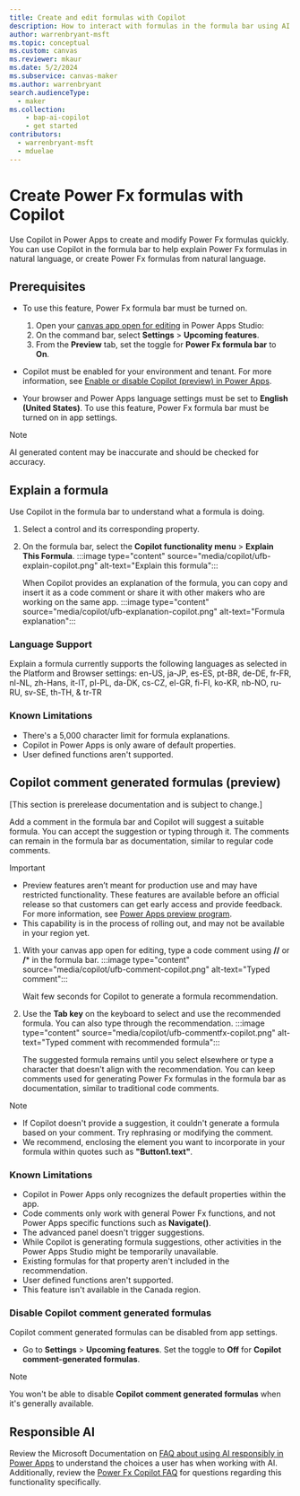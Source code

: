 ```yaml
---
title: Create and edit formulas with Copilot
description: How to interact with formulas in the formula bar using AI.
author: warrenbryant-msft
ms.topic: conceptual
ms.custom: canvas
ms.reviewer: mkaur
ms.date: 5/2/2024
ms.subservice: canvas-maker
ms.author: warrenbryant
search.audienceType: 
  - maker
ms.collection: 
    - bap-ai-copilot
    - get started
contributors:
  - warrenbryant-msft
  - mduelae
---
```


# Create Power Fx formulas with Copilot

 Use Copilot in Power Apps to create and modify Power Fx formulas quickly. You can use Copilot in the formula bar to help explain Power Fx formulas in natural language, or create Power Fx formulas from natural language.

## Prerequisites
- To use this feature, Power Fx formula bar must be turned on.
    1. Open your [canvas app open for editing](edit-app.md) in Power Apps Studio:
    1. On the command bar, select **Settings** > **Upcoming features**.
    1. From the **Preview** tab, set the toggle for **Power Fx formula bar** to **On**.

- Copilot must be enabled for your environment and tenant. For more information, see [Enable or disable Copilot (preview) in Power Apps](ai-overview.md#enable-or-disable-copilot-preview-in-power-apps).
- Your browser and Power Apps language settings must be set to **English (United States)**.
To use this feature, Power Fx formula bar must be turned on in app settings.
> [!NOTE]
> AI generated content may be inaccurate and should be checked for accuracy.


## Explain a formula

Use Copilot in the formula bar to understand what a formula is doing.

1. Select a control and its corresponding property.
1. On the formula bar, select the **Copilot functionality menu** > **Explain This Formula**.
:::image type="content" source="media/copilot/ufb-explain-copilot.png" alt-text="Explain this formula":::

    When Copilot provides an explanation of the formula, you can copy and insert it as a code comment or share it with other makers who are working on the same app.
:::image type="content" source="media/copilot/ufb-explanation-copilot.png" alt-text="Formula explanation":::

### Language Support

Explain a formula currently supports the following languages as selected in the Platform and Browser settings:  en-US, ja-JP, es-ES, pt-BR, de-DE, fr-FR, nl-NL, zh-Hans, it-IT, pl-PL, da-DK, cs-CZ, el-GR, fi-FI, ko-KR, nb-NO, ru-RU, sv-SE, th-TH, & tr-TR

### Known Limitations
- There's a 5,000 character limit for formula explanations.
- Copilot in Power Apps is only aware of default properties.
- User defined functions aren't supported.

## Copilot comment generated formulas (preview)

[This section is prerelease documentation and is subject to change.]

Add a comment in the formula bar and Copilot will suggest a suitable formula. You can accept the suggestion or typing through it. The comments can remain in the formula bar as documentation, similar to regular code comments.


> [!IMPORTANT]
> - Preview features aren’t meant for production use and may have restricted functionality. These features are available before an official release so that customers can get early access and provide feedback. For more information, see [Power Apps preview program](../powerapps-preview-program.md).
> - This capability is in the process of rolling out, and may not be available in your region yet.

1. With your canvas app open for editing, type a code comment using **//** or **/*** in the formula bar.
:::image type="content" source="media/copilot/ufb-comment-copilot.png" alt-text="Typed comment":::

    Wait few seconds for Copilot to generate a formula recommendation.

1. Use the **Tab key** on the keyboard to select and use the recommended formula. You can also type through the recommendation.
:::image type="content" source="media/copilot/ufb-commentfx-copilot.png" alt-text="Typed comment with recommended formula":::

    The suggested formula remains until you select elsewhere or type a character that doesn't align with the recommendation. You can keep comments used for generating Power Fx formulas in the formula bar as documentation, similar to traditional code comments.
    
> [!NOTE]
> - If Copilot doesn't provide a suggestion, it couldn't generate a formula based on your comment. Try rephrasing or modifying the comment.
> - We recommend, enclosing the element you want to incorporate in your formula within quotes such as **"Button1.text"**.


### Known Limitations
- Copilot in Power Apps only recognizes the default properties within the app.
- Code comments only work with general Power Fx functions, and not Power Apps specific functions such as **Navigate()**.
- The advanced panel doesn't trigger suggestions.
- While Copilot is generating formula suggestions, other activities in the Power Apps Studio might be temporarily unavailable.
- Existing formulas for that property aren't included in the recommendation.
- User defined functions aren't supported.
- This feature isn't available in the Canada region.

### Disable Copilot comment generated formulas

 Copilot comment generated formulas can be disabled from app settings.

- Go to **Settings** > **Upcoming features**. Set the toggle to **Off** for **Copilot comment-generated formulas**.

> [!NOTE]
> You won't be able to disable **Copilot comment generated formulas** when it's generally available.

## Responsible AI

Review the Microsoft Documentation on [FAQ about using AI responsibly in Power Apps](../common/responsible-ai-overview.md) to understand the choices a user has when working with AI. Additionally, review the [Power Fx Copilot FAQ](../common/faqs-copilot-powerfx.md) for questions regarding this functionality specifically.
